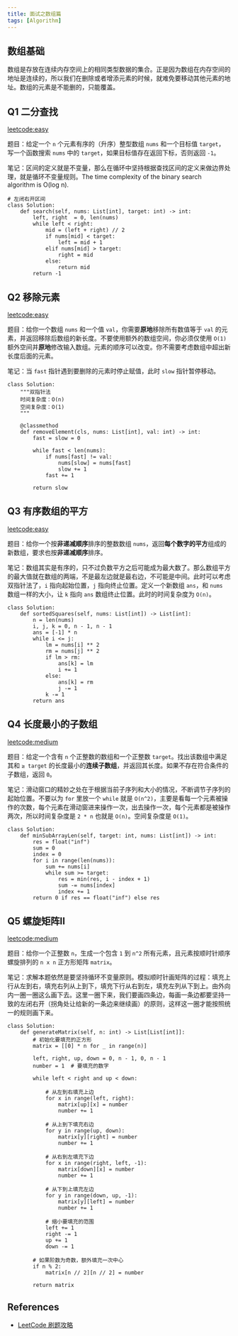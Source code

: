 ```yaml
---
title: 面试之数组篇
tags: [Algorithm]
---
```


## 数组基础
数组是存放在连续内存空间上的相同类型数据的集合。正是因为数组在内存空间的地址是连续的，所以我们在删除或者增添元素的时候，就难免要移动其他元素的地址。数组的元素是不能删的，只能覆盖。

## Q1 二分查找
[leetcode:easy](https://leetcode-cn.com/problems/binary-search/)

题目：给定一个 `n` 个元素有序的（升序）整型数组 `nums` 和一个目标值 `target`，写一个函数搜索 `nums` 中的 `target`，如果目标值存在返回下标，否则返回 `-1`。

笔记：区间的定义就是不变量，那么在循环中坚持根据查找区间的定义来做边界处理，就是循环不变量规则。The time complexity of the binary search algorithm is O(log n).

```
# 左闭右开区间
class Solution:
    def search(self, nums: List[int], target: int) -> int:
        left, right  = 0, len(nums)
        while left < right:
            mid = (left + right) // 2
            if nums[mid] < target:
                left = mid + 1
            elif nums[mid] > target:
                right = mid
            else:
                return mid
        return -1
```

## Q2 移除元素
[leetcode:easy](https://leetcode-cn.com/problems/remove-element/)

题目：给你一个数组 `nums` 和一个值 `val`，你需要**原地**移除所有数值等于 `val` 的元素，并返回移除后数组的新长度。不要使用额外的数组空间，你必须仅使用 `O(1)` 额外空间并**原地**修改输入数组。元素的顺序可以改变。你不需要考虑数组中超出新长度后面的元素。

笔记：当 `fast` 指针遇到要删除的元素时停止赋值，此时 `slow` 指针暂停移动。

```
class Solution:
    """双指针法
    时间复杂度：O(n)
    空间复杂度：O(1)
    """

    @classmethod
    def removeElement(cls, nums: List[int], val: int) -> int:
        fast = slow = 0

        while fast < len(nums):
            if nums[fast] != val:
                nums[slow] = nums[fast]
                slow += 1
            fast += 1

        return slow
```

## Q3 有序数组的平方
[leetcode:easy](https://leetcode-cn.com/problems/squares-of-a-sorted-array/)

题目：给你一个按**非递减顺序**排序的整数数组 `nums`，返回**每个数字的平方**组成的新数组，要求也按**非递减顺序**排序。

笔记：数组其实是有序的，只不过负数平方之后可能成为最大数了。那么数组平方的最大值就在数组的两端，不是最左边就是最右边，不可能是中间。此时可以考虑双指针法了，`i` 指向起始位置，`j` 指向终止位置。定义一个新数组 `ans`，和 `nums` 数组一样的大小，让 `k` 指向 `ans` 数组终止位置。此时的时间复杂度为 `O(n)`。

```
class Solution:
    def sortedSquares(self, nums: List[int]) -> List[int]:
        n = len(nums)
        i, j, k = 0, n - 1, n - 1
        ans = [-1] * n
        while i <= j:
            lm = nums[i] ** 2
            rm = nums[j] ** 2
            if lm > rm:
                ans[k] = lm
                i += 1
            else:
                ans[k] = rm
                j -= 1
            k -= 1
        return ans
```

## Q4 长度最小的子数组
[leetcode:medium](https://leetcode-cn.com/problems/minimum-size-subarray-sum/)

题目：给定一个含有 `n` 个正整数的数组和一个正整数 `target`。找出该数组中满足其和 `≥ target` 的长度最小的**连续子数组**，并返回其长度。如果不存在符合条件的子数组，返回 `0`。

笔记：滑动窗口的精妙之处在于根据当前子序列和大小的情况，不断调节子序列的起始位置。不要以为 `for` 里放一个 `while` 就是 `O(n^2)`，主要是看每一个元素被操作的次数，每个元素在滑动窗进来操作一次，出去操作一次，每个元素都是被操作两次，所以时间复杂度是 `2 * n` 也就是 `O(n)`。空间复杂度是 `O(1)`。

```
class Solution:
    def minSubArrayLen(self, target: int, nums: List[int]) -> int:
        res = float("inf")
        sum = 0
        index = 0
        for i in range(len(nums)):
            sum += nums[i]
            while sum >= target:
                res = min(res, i - index + 1)
                sum -= nums[index]
                index += 1
        return 0 if res == float("inf") else res
```

## Q5 螺旋矩阵II
[leetcode:medium](https://leetcode-cn.com/problems/spiral-matrix-ii/)

题目：给你一个正整数 `n`，生成一个包含 `1` 到 `n^2` 所有元素，且元素按顺时针顺序螺旋排列的 `n x n` 正方形矩阵 `matrix`。

笔记：求解本题依然是要坚持循环不变量原则。模拟顺时针画矩阵的过程：填充上行从左到右，填充右列从上到下，填充下行从右到左，填充左列从下到上。由外向内一圈一圈这么画下去。这里一圈下来，我们要画四条边，每画一条边都要坚持一致的左闭右开（拐角处让给新的一条边来继续画）的原则，这样这一圈才能按照统一的规则画下来。

```
class Solution:
    def generateMatrix(self, n: int) -> List[List[int]]:
        # 初始化要填充的正方形
        matrix = [[0] * n for _ in range(n)]

        left, right, up, down = 0, n - 1, 0, n - 1
        number = 1  # 要填充的数字

        while left < right and up < down:

            # 从左到右填充上边
            for x in range(left, right):
                matrix[up][x] = number
                number += 1

            # 从上到下填充右边
            for y in range(up, down):
                matrix[y][right] = number
                number += 1

            # 从右到左填充下边
            for x in range(right, left, -1):
                matrix[down][x] = number
                number += 1

            # 从下到上填充左边
            for y in range(down, up, -1):
                matrix[y][left] = number
                number += 1

            # 缩小要填充的范围
            left += 1
            right -= 1
            up += 1
            down -= 1

        # 如果阶数为奇数，额外填充一次中心
        if n % 2:
            matrix[n // 2][n // 2] = number

        return matrix
```

## References
- [LeetCode 刷题攻略](https://github.com/youngyangyang04/leetcode-master)
